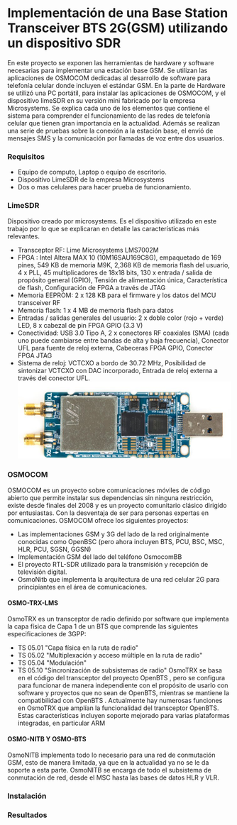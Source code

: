 # Implementación de una Base Station Transceiver BTS 2G(GSM) utilizando un dispositivo SDR
En este proyecto se exponen las herramientas de hardware y software necesarias para implementar una estación base GSM. Se utilizan las aplicaciones de OSMOCOM dedicadas al desarrollo de software para telefonía celular donde incluyen el estándar GSM. En la parte de Hardware se utilizó una PC portátil, para instalar las aplicaciones de OSMOCOM, y el dispositivo limeSDR en su versión mini fabricado por la empresa Microsystems. Se explica cada uno de los elementos que contiene el sistema para comprender el funcionamiento de las redes de telefonía celular que tienen gran importancia en la actualidad. Además se realizan una serie de pruebas sobre la conexión a la estación base, el envió de mensajes SMS y la comunicación por llamadas de voz entre dos usuarios.

### Requisitos
- Equipo de computo, Laptop o equipo de escritorio.
- Dispositivo LimeSDR de la empresa Microsystems
- Dos o mas celulares para hacer prueba de funcionamiento.

### LimeSDR
Dispositivo creado por microsystems. Es el dispositivo utilizado en este trabajo por lo que se explicaran en detalle las características más relevantes.
- Transceptor RF: Lime Microsystems LMS7002M
- FPGA : Intel Altera MAX 10 (10M16SAU169C8G), empaquetado de 169 pines, 549 KB de memoria M9K, 2,368 KB de memoria flash del usuario, 4 x PLL, 45 multiplicadores de 18x18 bits, 130 x entrada / salida de propósito general (GPIO), Tensión de alimentación única, Característica de flash, Configuración de FPGA a través de JTAG
- Memoria EEPROM: 2 x 128 KB para el firmware y los datos del MCU transceiver RF
- Memoria flash: 1 x 4 MB de memoria flash para datos
- Entradas / salidas generales del usuario: 2 x doble color (rojo + verde) LED, 8 x cabezal de pin FPGA GPIO (3.3 V)
- Conectividad: USB 3.0 Tipo A, 2 x conectores RF coaxiales (SMA) (cada uno puede cambiarse entre bandas de alta y baja frecuencia), Conector UFL para fuente de reloj externa, Cabeceras FPGA GPIO, Conector FPGA JTAG
- Sistema de reloj: VCTCXO a bordo de 30.72 MHz, Posibilidad de sintonizar VCTCXO con DAC incorporado, Entrada de reloj externa a través del conector UFL.
![](/img/LimeSDRmini.png "LimeSDR mini")

### OSMOCOM
OSMOCOM es un proyecto sobre comunicaciones móviles de código abierto que permite instalar sus dependencias sin ninguna restricción, existe desde finales del 2008 y es un proyecto comunitario clásico dirigido por entusiastas. Con la desventaja de ser para personas expertas en comunicaciones. OSMOCOM ofrece los siguientes proyectos:
- Las implementaciones GSM y 3G del lado de la red originalmente conocidas como OpenBSC (pero ahora incluyen BTS, PCU, BSC, MSC, HLR, PCU, SGSN, GGSN)
- Implementación GSM del lado del teléfono OsmocomBB
- El proyecto RTL-SDR utilizado para la transmisión y recepción de televisión digital.
- OsmoNitb que implementa la arquitectura de una red celular 2G para principiantes en el área de comunicaciones.

#### OSMO-TRX-LMS
OsmoTRX es un transceptor de radio definido por software que implementa la capa física de Capa 1 de un BTS que comprende las siguientes especificaciones de 3GPP:
- TS 05.01 "Capa física en la ruta de radio"
- TS 05.02 "Multiplexación y acceso múltiple en la ruta de radio"
- TS 05.04 "Modulación"
- TS 05.10 "Sincronización de subsistemas de radio"
OsmoTRX se basa en el código del transceptor del proyecto OpenBTS , pero se configura para funcionar de manera independiente con el propósito de usarlo con software y proyectos que no sean de OpenBTS, mientras se mantiene la compatibilidad con OpenBTS . Actualmente hay numerosas funciones en OsmoTRX que amplían la funcionalidad del transceptor OpenBTS. Estas características incluyen soporte mejorado para varias plataformas integradas, en particular ARM

#### OSMO-NITB Y OSMO-BTS
OsmoNITB implementa todo lo necesario para una red de conmutación GSM, esto de manera limitada, ya que en la actualidad ya no se le da soporte a esta parte. OsmoNITB se encarga de todo el subsistema de conmutación de red, desde el MSC hasta las bases de datos HLR y VLR.

### Instalación 

### Resultados
